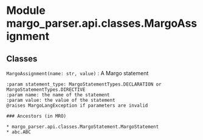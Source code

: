Module margo_parser.api.classes.MargoAssignment
===============================================

Classes
-------

`MargoAssignment(name: str, value)`
:   A Margo statement
    
    :param statement_type: MargoStatementTypes.DECLARATION or MargoStatementTypes.DIRECTIVE
    :param name: the name of the statement
    :param value: the value of the statement
    @raises MargoLangException if parameters are invalid

    ### Ancestors (in MRO)

    * margo_parser.api.classes.MargoStatement.MargoStatement
    * abc.ABC